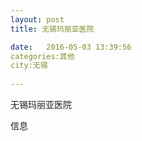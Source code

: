 ```yaml
--- 
layout: post 
title: 无锡玛丽亚医院

date:   2016-05-03 13:39:56 
categories:其他  
city:无锡
  
--- 
```

   
无锡玛丽亚医院

信息

